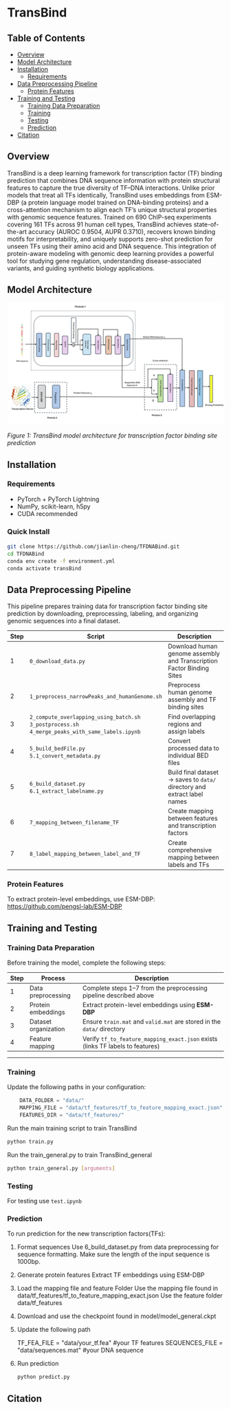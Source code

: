 # TransBind

## Table of Contents
- [Overview](#overview)
- [Model Architecture](#model-architecture)
- [Installation](#installation)
  - [Requirements](#requirements)
- [Data Preprocessing Pipeline](#data-preprocessing-pipeline)
  - [Protein Features](#protein-features)
- [Training and Testing](#training-and-testing)
  - [Training Data Preparation](#training-data-preparation)
  - [Training](#training)
  - [Testing](#testing)
  - [Prediction](#prediction)
- [Citation](#citation)

## Overview

TransBind is a deep learning framework for transcription factor (TF) binding prediction that combines DNA sequence information with protein structural features to capture the true diversity of TF–DNA interactions. Unlike prior models that treat all TFs identically, TransBind uses embeddings from ESM-DBP (a protein language model trained on DNA-binding proteins) and a cross-attention mechanism to align each TF’s unique structural properties with genomic sequence features. Trained on 690 ChIP-seq experiments covering 161 TFs across 91 human cell types, TransBind achieves state-of-the-art accuracy (AUROC 0.9504, AUPR 0.3710), recovers known binding motifs for interpretability, and uniquely supports zero-shot prediction for unseen TFs using their amino acid and DNA sequence. This integration of protein-aware modeling with genomic deep learning provides a powerful tool for studying gene regulation, understanding disease-associated variants, and guiding synthetic biology applications.

## Model Architecture
![Model Architecture](Model_diagram_V4.png)

*Figure 1: TransBind model architecture for transcription factor binding site prediction*

## Installation

### Requirements
- PyTorch + PyTorch Lightning
- NumPy, scikit-learn, h5py
- CUDA recommended

### Quick Install
```bash
git clone https://github.com/jianlin-cheng/TFDNABind.git
cd TFDNABind
conda env create -f environment.yml
conda activate transBind
```

## Data Preprocessing Pipeline
This pipeline prepares training data for transcription factor binding site prediction by downloading, preprocessing, labeling, and organizing genomic sequences into a final dataset.

| Step | Script | Description |
|------|--------|-------------|
| 1 | `0_download_data.py` | Download human genome assembly and Transcription Factor Binding Sites |
| 2 | `1_preprocess_narrowPeaks_and_humanGenome.sh` | Preprocess human genome assembly and TF binding sites |
| 3 | `2_compute_overlapping_using_batch.sh` <br> `3_postprocess.sh` <br> `4_merge_peaks_with_same_labels.ipynb` | Find overlapping regions and assign labels |
| 4 | `5_build_bedFile.py` <br> `5.1_convert_metadata.py` | Convert processed data to individual BED files |
| 5 | `6_build_dataset.py` <br> `6.1_extract_labelname.py` | Build final dataset → saves to `data/` directory and extract label names |
| 6 | `7_mapping_between_filename_TF` | Create mapping between features and transcription factors |
| 7 | `8_label_mapping_between_label_and_TF` | Create comprehensive mapping between labels and TFs |

### Protein Features
To extract protein-level embeddings, use ESM-DBP: https://github.com/pengsl-lab/ESM-DBP

## Training and Testing

###  Training Data Preparation

Before training the model, complete the following steps:

| Step | Process              | Description                                                                 |
|------|----------------------|-----------------------------------------------------------------------------|
| 1️   | Data preprocessing   | Complete steps 1–7 from the preprocessing pipeline described above          |
| 2️   | Protein embeddings   | Extract protein-level embeddings using **ESM-DBP**                          |
| 3️  | Dataset organization | Ensure `train.mat` and `valid.mat` are stored in the `data/` directory      |
| 4️  | Feature mapping      | Verify `tf_to_feature_mapping_exact.json` exists (links TF labels to features) |

---

### Training  
Update the following paths in your configuration:
```python
    DATA_FOLDER = "data/"
    MAPPING_FILE = "data/tf_features/tf_to_feature_mapping_exact.json"
    FEATURES_DIR = "data/tf_features/"
```

Run the main training script to train TransBind 

```bash
python train.py
```

Run the train_general.py to train TransBind_general
```bash
python train_general.py [arguments]
```

### Testing
For testing use `test.ipynb`

### Prediction
To run prediction for the new transcription factors(TFs):
1. Format sequences 
    Use 6_build_dataset.py from data preprocessing for sequence formatting. Make sure the length of the input sequence is 1000bp.
2. Generate protein features
    Extract TF embeddings using ESM-DBP
3. Load the mapping file and feature Folder 
    Use the mapping file found in data/tf_features/tf_to_feature_mapping_exact.json
    Use the feature folder 
    data/tf_features
4. Download and use the checkpoint found in model/model_general.ckpt
5. Update the following path 

    TF_FEA_FILE = "data/your_tf.fea" #your TF features
    SEQUENCES_FILE = "data/sequences.mat" #your DNA sequence
5. Run prediction
    ```bash
    python predict.py
    ```

## Citation

